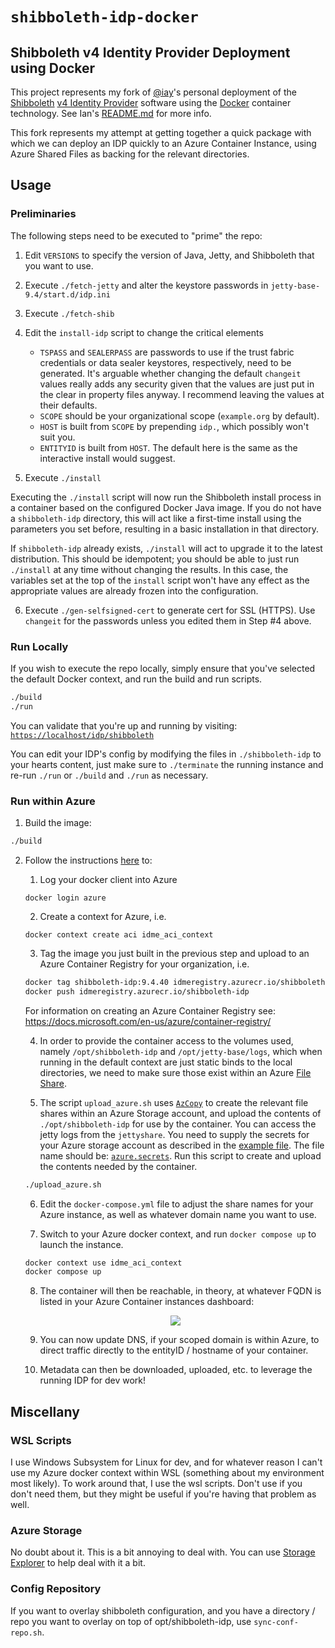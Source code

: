 # `shibboleth-idp-docker`

## Shibboleth v4 Identity Provider Deployment using Docker

This project represents my fork of [@iay](https://github.com/iay/shibboleth-idp-docker)'s personal deployment of the [Shibboleth](http://shibboleth.net) [v4 Identity Provider](https://wiki.shibboleth.net/confluence/display/IDP4) software using the [Docker](http://www.docker.com) container technology. See Ian's [README.md](README.iay.md) for more info.

This fork represents my attempt at getting together a quick package with which we can deploy an IDP quickly to an Azure Container Instance, using Azure Shared Files as backing for the relevant directories.

## Usage

### Preliminaries

The following steps need to be executed to "prime" the repo:

1. Edit `VERSIONS` to specify the version of Java, Jetty, and Shibboleth that you want to use.
2. Execute `./fetch-jetty` and alter the keystore passwords in `jetty-base-9.4/start.d/idp.ini`
3. Execute `./fetch-shib`
4. Edit the `install-idp` script to change the critical elements

   * `TSPASS` and `SEALERPASS` are passwords to use if the trust fabric credentials or data sealer keystores,
   respectively, need to be generated. It's arguable whether changing the default `changeit` values
   really adds any security given that the values are just put in the clear in property files anyway.
   I recommend leaving the values at their defaults.
   * `SCOPE` should be your organizational scope (`example.org` by default).
   * `HOST` is built from `SCOPE` by prepending `idp.`, which possibly won't suit you.
   * `ENTITYID` is built from `HOST`. The default here is the same as the interactive install would suggest.

5. Execute `./install`

  Executing the `./install` script will now run the Shibboleth install process in a container based on the
  configured Docker Java image. If you do not have a `shibboleth-idp` directory, this will act like a first-time
  install using the parameters you set before, resulting in a basic installation in that directory.

  If `shibboleth-idp` already exists, `./install` will act to upgrade it to the latest distribution. This should
  be idempotent; you should be able to just run `./install` at any time without changing the results. In this
  case, the variables set at the top of the `install` script won't have any effect as the appropriate values
  are already frozen into the configuration.

6. Execute `./gen-selfsigned-cert` to generate cert for SSL (HTTPS). Use `changeit` for the passwords unless you edited them in Step #4 above.

### Run Locally

If you wish to execute the repo locally, simply ensure that you've selected the default Docker context, and run the build and run scripts.

  ```bash
  ./build
  ./run
  ```

You can validate that you're up and running by visiting: [`https://localhost/idp/shibboleth`](https://localhost/idp/shibboleth)

You can edit your IDP's config by modifying the files in `./shibboleth-idp` to your hearts content, just make sure to `./terminate` the running instance and re-run `./run` or `./build` and `./run` as necessary.

### Run within Azure

1. Build the image:

  ```bash
  ./build
  ```

2. Follow the instructions [here](https://docs.docker.com/cloud/aci-integration/) to:
   
   1. Log your docker client into Azure

    `docker login azure`

   2. Create a context for Azure, i.e.

    `docker context create aci idme_aci_context`

   3. Tag the image you just built in the previous step and upload to an Azure Container Registry for your organization, i.e.

    ```bash
    docker tag shibboleth-idp:9.4.40 idmeregistry.azurecr.io/shibboleth-idp
    docker push idmeregistry.azurecr.io/shibboleth-idp
    ```

    For information on creating an Azure Container Registry see: https://docs.microsoft.com/en-us/azure/container-registry/

    4. In order to provide the container access to the volumes used, namely `/opt/shibboleth-idp` and `/opt/jetty-base/logs`, which when running in the default context are just static binds to the local directories, we need to make sure those exist within an Azure [File Share](https://azure.microsoft.com/en-us/services/storage/files/#overview).

    5. The script `upload_azure.sh` uses [`AzCopy`](https://docs.microsoft.com/en-us/azure/storage/common/storage-use-azcopy-v10) to create the relevant file shares within an Azure Storage account, and upload the contents of `./opt/shibboleth-idp` for use by the container. You can access the jetty logs from the `jettyshare`. You need to supply the secrets for your Azure storage account as described in the [example file](EXAMPLE_azure.secrets). The file name should be: [```azure.secrets```](EXAMPLE_azure.secrets). Run this script to create and upload the contents needed by the container.
   
    ```bash
    ./upload_azure.sh
    ```
    
    6. Edit the `docker-compose.yml` file to adjust the share names for your Azure instance, as well as whatever domain name you want to use.

    7. Switch to your Azure docker context, and run `docker compose up` to launch the instance.

    ```bash
    docker context use idme_aci_context
    docker compose up
    ```

    8. The container will then be reachable, in theory, at whatever FQDN is listed in your Azure Container instances dashboard:

    <p style="text-align: center">
      <img src="https://i.imgur.com/wYX7HqI.png">
    </p>

    9. You can now update DNS, if your scoped domain is within Azure, to direct traffic directly to the entityID / hostname of your container.

    10. Metadata can then be downloaded, uploaded, etc. to leverage the running IDP for dev work!

## Miscellany

### WSL Scripts    

I use Windows Subsystem for Linux for dev, and for whatever reason I can't use my Azure docker context within WSL (something about my environment most likely). To work around that, I use the wsl scripts. Don't use if you don't need them, but they might be useful if you're having that problem as well.

### Azure Storage

No doubt about it. This is a bit annoying to deal with. You can use [Storage Explorer](https://azure.microsoft.com/en-us/features/storage-explorer/#overview) to help deal with it a bit.

### Config Repository

If you want to overlay shibboleth configuration, and you have a directory / repo you want to overlay on top of opt/shibboleth-idp, use `sync-conf-repo.sh`.